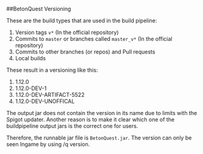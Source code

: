 ##BetonQuest Versioning

These are the build types that are used in the build pipeline:  
1. Version tags `v*` (In the official repository)  
2. Commits to `master` or branches called `master_v*` (In the official repository)  
3. Commits to other branches (or repos) and Pull requests  
4. Local builds  

These result in a versioning like this:  
1. 1.12.0  
2. 1.12.0-DEV-1  
3. 1.12.0-DEV-ARTIFACT-5522  
4. 1.12.0-DEV-UNOFFICAL  

The output jar does not contain the version in its name due to limits with the Spigot updater.
Another reason is to make it clear which one of the buildpipeline output jars is the correct one for users.

Therefore, the runnable jar file is `BetonQuest.jar`. The version can only be seen Ingame by using /q version.

